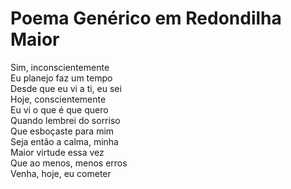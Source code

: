 <!-- Poema Genérico em Redondilha Maior :: 2024-08-01 23:43:51 -->

# Poema Genérico em Redondilha Maior

Sim, inconscientemente  
Eu planejo faz um tempo  
Desde que eu vi a ti, eu sei  
Hoje, conscientemente  
Eu vi o que é que quero  
Quando lembrei do sorriso  
Que esboçaste para mim  
Seja então a calma, minha  
Maior virtude essa vez  
Que ao menos, menos erros  
Venha, hoje, eu cometer  

